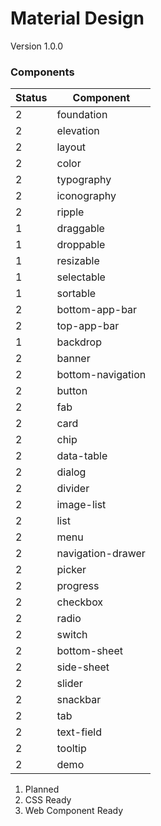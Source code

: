 # Material Design
Version 1.0.0

### Components
Status | Component
--- | ---
2 | foundation
2 | elevation
2 | layout
2 | color
2 | typography
2 | iconography
2 | ripple
1 | draggable
1 | droppable
1 | resizable
1 | selectable
1 | sortable
2 | bottom-app-bar
2 | top-app-bar
1 | backdrop
2 | banner
2 | bottom-navigation
2 | button
2 | fab
2 | card
2 | chip
2 | data-table
2 | dialog
2 | divider
2 | image-list
2 | list
2 | menu
2 | navigation-drawer
2 | picker
2 | progress
2 | checkbox
2 | radio
2 | switch
2 | bottom-sheet
2 | side-sheet
2 | slider
2 | snackbar
2 | tab
2 | text-field
2 | tooltip
2 | demo

1. Planned
2. CSS Ready
3. Web Component Ready